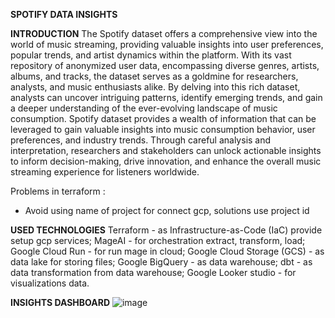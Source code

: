 **SPOTIFY DATA INSIGHTS**

**INTRODUCTION**
  The Spotify dataset offers a comprehensive view into the world of music streaming, providing valuable insights into user preferences, popular trends, and artist dynamics within the platform. With its vast repository of anonymized user data, encompassing diverse genres, artists, albums, and tracks, the dataset serves as a goldmine for researchers, analysts, and music enthusiasts alike. By delving into this rich dataset, analysts can uncover intriguing patterns, identify emerging trends, and gain a deeper understanding of the ever-evolving landscape of music consumption.
  Spotify dataset provides a wealth of information that can be leveraged to gain valuable insights into music consumption behavior, user preferences, and industry trends. Through careful analysis and interpretation, researchers and stakeholders can unlock actionable insights to inform decision-making, drive innovation, and enhance the overall music streaming experience for listeners worldwide.

Problems in terraform :
- Avoid using name of project for connect gcp, solutions use project id

**USED TECHNOLOGIES**
Terraform - as Infrastructure-as-Code (IaC) provide setup gcp services;
MageAI - for orchestration extract, transform, load;
Google Cloud Run - for run mage in cloud;
Google Cloud Storage (GCS) - as data lake for storing files;
Google BigQuery - as data warehouse;
dbt - as data transformation from data warehouse;
Google Looker studio - for visualizations data. 

**INSIGHTS  DASHBOARD**
![image](https://github.com/SofyanAkbar94/Project-DE-Zoomcamp-2024/assets/136363515/e982d182-d4a7-4bde-baa3-bd32b2cde8a8)
